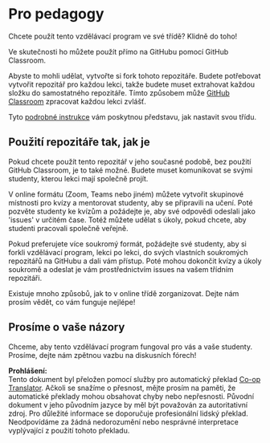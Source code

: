 <!--
CO_OP_TRANSLATOR_METADATA:
{
  "original_hash": "a094ef9927883de1cfcee51dbd143381",
  "translation_date": "2025-08-26T00:38:46+00:00",
  "source_file": "lessons/0-course-setup/for-teachers.md",
  "language_code": "cs"
}
-->
# Pro pedagogy

Chcete použít tento vzdělávací program ve své třídě? Klidně do toho!

Ve skutečnosti ho můžete použít přímo na GitHubu pomocí GitHub Classroom.

Abyste to mohli udělat, vytvořte si fork tohoto repozitáře. Budete potřebovat vytvořit repozitář pro každou lekci, takže budete muset extrahovat každou složku do samostatného repozitáře. Tímto způsobem může [GitHub Classroom](https://classroom.github.com/classrooms) zpracovat každou lekci zvlášť.

Tyto [podrobné instrukce](https://github.blog/2020-03-18-set-up-your-digital-classroom-with-github-classroom/) vám poskytnou představu, jak nastavit svou třídu.

## Použití repozitáře tak, jak je

Pokud chcete použít tento repozitář v jeho současné podobě, bez použití GitHub Classroom, je to také možné. Budete muset komunikovat se svými studenty, kterou lekci mají společně projít.

V online formátu (Zoom, Teams nebo jiném) můžete vytvořit skupinové místnosti pro kvízy a mentorovat studenty, aby se připravili na učení. Poté pozvěte studenty ke kvízům a požádejte je, aby své odpovědi odeslali jako 'issues' v určitém čase. Totéž můžete udělat s úkoly, pokud chcete, aby studenti pracovali společně veřejně.

Pokud preferujete více soukromý formát, požádejte své studenty, aby si forkli vzdělávací program, lekci po lekci, do svých vlastních soukromých repozitářů na GitHubu a dali vám přístup. Poté mohou dokončit kvízy a úkoly soukromě a odeslat je vám prostřednictvím issues na vašem třídním repozitáři.

Existuje mnoho způsobů, jak to v online třídě zorganizovat. Dejte nám prosím vědět, co vám funguje nejlépe!

## Prosíme o vaše názory

Chceme, aby tento vzdělávací program fungoval pro vás a vaše studenty. Prosíme, dejte nám zpětnou vazbu na diskusních fórech!

**Prohlášení:**  
Tento dokument byl přeložen pomocí služby pro automatický překlad [Co-op Translator](https://github.com/Azure/co-op-translator). Ačkoli se snažíme o přesnost, mějte prosím na paměti, že automatické překlady mohou obsahovat chyby nebo nepřesnosti. Původní dokument v jeho původním jazyce by měl být považován za autoritativní zdroj. Pro důležité informace se doporučuje profesionální lidský překlad. Neodpovídáme za žádná nedorozumění nebo nesprávné interpretace vyplývající z použití tohoto překladu.